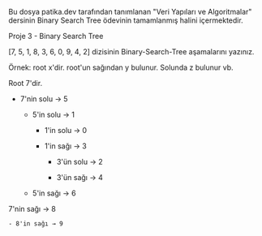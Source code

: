 Bu dosya patika.dev tarafından tanımlanan "Veri Yapıları ve Algoritmalar" dersinin Binary Search Tree ödevinin tamamlanmış halini içermektedir.


Proje 3 - Binary Search Tree

[7, 5, 1, 8, 3, 6, 0, 9, 4, 2] dizisinin Binary-Search-Tree aşamalarını yazınız.

Örnek: root x'dir. root'un sağından y bulunur. Solunda z bulunur vb.


Root 7'dir.

- 7'nin solu → 5

    - 5'in solu → 1

        - 1'in solu → 0

        - 1'in sağı → 3

            - 3'ün solu → 2

            - 3'ün sağı → 4

    - 5'in sağı → 6

7'nin sağı → 8

    - 8'in sağı → 9